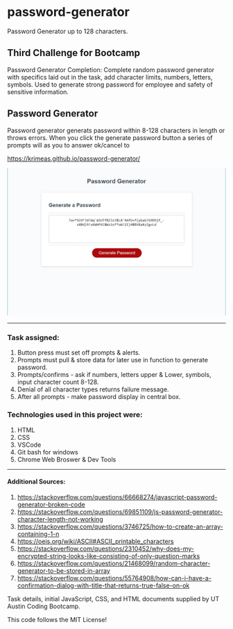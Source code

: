 # password-generator
Password Generator up to 128 characters.  


## Third Challenge for Bootcamp
Password Generator Completion: Complete random password generator with specifics laid out in the task, add character limits, numbers, letters, symbols.  Used to generate strong password for employee and safety of sensitive information.

## Password Generator
Password generator generats password within 8-128 characters in length or throws errors. When you click the generate password button a series of prompts will as you to answer ok/cancel to 

https://krimeas.github.io/password-generator/

![Portfolio](/Assets/Capture.JPG)


------------------------------------------------------------

### Task assigned:
  1. Button press must set off prompts & alerts.
  2. Prompts must pull & store data for later use in function to generate password.
  3. Prompts/confirms - ask if numbers, letters upper & Lower, symbols, input character count 8-128.
  4. Denial of all character types returns failure message.
  5. After all prompts - make password display in central box.  


### Technologies used in this project were:
  1. HTML
  2. CSS
  3. VSCode
  4. Git bash for windows
  5. Chrome Web Broswer & Dev Tools

------------------------------------------------------------

#### Additional Sources:

  1. https://stackoverflow.com/questions/66668274/javascript-password-generator-broken-code
  2. https://stackoverflow.com/questions/69851109/js-password-generator-character-length-not-working
  3. https://stackoverflow.com/questions/3746725/how-to-create-an-array-containing-1-n
  4. https://oeis.org/wiki/ASCII#ASCII_printable_characters
  5. https://stackoverflow.com/questions/2310452/why-does-my-encrypted-string-looks-like-consisting-of-only-question-marks
  6. https://stackoverflow.com/questions/21468099/random-character-generator-to-be-stored-in-array
  7. https://stackoverflow.com/questions/55764908/how-can-i-have-a-confirmation-dialog-with-title-that-returns-true-false-on-ok

 
Task details, initial JavaScript, CSS, and HTML documents supplied by UT Austin Coding Bootcamp.

This code follows the MIT License!
